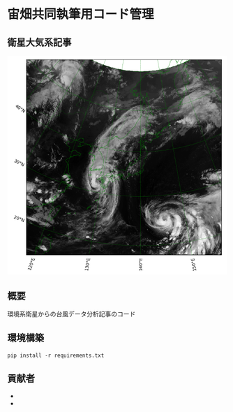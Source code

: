 # 宙畑共同執筆用コード管理
## 衛星大気系記事

![img](sample/himawari.png)

## 概要
環境系衛星からの台風データ分析記事のコード

## 環境構築
```shell
pip install -r requirements.txt
```

## 貢献者
- 
-